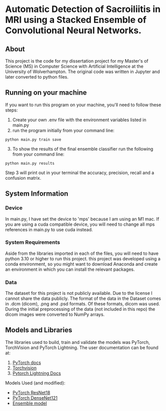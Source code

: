 # Automatic Detection of Sacroiliitis in MRI using a Stacked Ensemble of Convolutional Neural Networks.

## About
This project is the code for my dissertation project for my Master's of Science (MS) in Computer Science with Artificial Intelligence at the University of Wolverhampton.
The original code was written in Jupyter and later converted to python files.

## Running on your machine
If you want to run this program on your machine, you'll need to follow these steps:
1. Create your own .env file with the environment variables listed in main.py
2. run the program initially from your command line:
```
python main.py train save
```
3. To show the results of the final ensemble classifier run the following from your command line:
```
python main.py results
```

Step 3 will print out in your terminal the accuracy, precision, recall and a confusion matrix.

## System Information
### Device
In main.py, I have set the device to 'mps' because I am using an M1 mac.
If you are using a cuda compatible device, you will need to change all mps references in main.py to use cuda instead.

### System Requirements
Aside from the libraries imported in each of the files, you will need to have python 3.10 or higher to run this project.
this project was developed using a conda environment, so you might want to download Anaconda and create an environment in which you can install the relevant packages.

### Data
The dataset for this project is not publicly available. Due to the license I cannot share the data publicly.
The format of the data in the Dataset comes in .dcm (dicom), .png and .psd formats. Of these formats, dicom was used.
During the initial preprocessing of the data (not included in this repo) the dicom images were converted to NumPy arrays.

## Models and Libraries
The libraries used to build, train and validate the models was PyTorch, TorchVision and PyTorch Lightning.
The user documentation can be found at:
<ol>
<li><a href="https://pytorch.org/docs/stable/index.html" target="_blank">PyTorch docs</a></li>
<li><a href="https://pytorch.org/vision/stable/index.html" target="_blank">Torchvision</a> </li>
<li><a href="https://pytorch-lightning.readthedocs.io/en/1.3.8/" target="_blank">Pytorch Lightning Docs</a> </li>
</ol>

Models Used (and modified):
<ul>
<li><a href="https://pytorch.org/vision/stable/models/generated/torchvision.models.resnet18.html?highlight=resnet18#torchvision.models.resnet18" target="_blank">PyTorch ResNet18</a> </li>
<li><a href="https://pytorch.org/vision/stable/models/generated/torchvision.models.densenet121.html#torchvision.models.densenet121" target="_blank">PyTorch DenseNet121</a> </li>
<li><a href="SIJEnsemble.py">Ensemble model</a> </li>
</ul>
